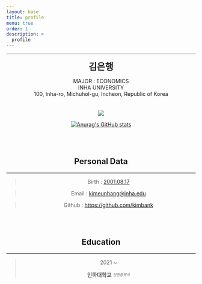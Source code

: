 ```yaml
---
layout: base
title: profile
menu: true
order: 1
description: >
  profile
---
```


---


<center>

<!-- ![header](https://capsule-render.vercel.app/api?type=waving&reversal=true&color=black&text=日八冂斤&height=222&fontSize=100&animation=fadeIn&fontColor=5fc397) -->
<!-- fontColor=A3DCBE //초록색 -->


<!-- <a href="https://github.com/kimbank" target = "_blank"><img src="https://capsule-render.vercel.app/api?type=waving&reversal=true&color=6e747e&text=日八冂斤&height=222&fontSize=100&animation=fadeIn&fontColor=b3ffe7" alt="flag"></a> -->

</center>


<center>
<!-- <img src="assets/img/profile.png" width="333" height="333" alt="My Image"> -->

<span style=
"font-size:170%;
font-weight:bold">
김은행
</span>
</center>

<center>MAJOR : ECONOMICS</center>

<center>INHA UNIVERSITY</center>

<center>100, Inha-ro, Michuhol-gu, Incheon, Republic of Korea</center>
<br/><br/>





<center>
<img src="https://camo.githubusercontent.com/68f3a8fc235dbd97bb867691688103dde3157773b695c41fe797290974f86c64/687474703a2f2f6d617a617373756d6e6964612e7774662f6170692f76322f67656e65726174655f62616467653f626f6a3d62616e6c7878"><a>
<center>








<!-- https://github.com/badges/shields -->



<!-- [![Solved.ac프로필](http://mazassumnida.wtf/api/v2/generate_badge?boj=banlxx)](https://solved.ac/banlxx) -->



<!-- http://commitcombo.com/maker -->
<!-- [![commit combo](http://commitcombo.com/get?user=kimbank&theme=Emerald-mini)](https://github.com/devxb/commitcombo) -->



<!-- https://readmeplants.com/maker?name=Devxb&planet=yellowMoon&plant=blossomTree&nameTag=blackNameTag&ground=hill&background=black -->
<!-- [![readmeplants](https://readmeplants.com/get?name=kimbank&planet=blueMoon&plant=blossomTree&nameTag=blackNameTag&ground=hill&background=black)](https://github.com/devxb/readmeplants)  -->



<!-- https://github.com/mazassumnida/mazacofo -->
<!-- [![CodeForces Profile](https://cf.leed.at?id=banlxx)](https://codeforces.com/profile/banlxx) -->







<center>

<!-- https://github.com/anuraghazra/github-readme-stats -->
<!-- ![Anurag's GitHub stats](https://github-readme-stats.vercel.app/api?username=kimbank&theme=graywhite&show_icons=true) -->

<a href="https://github.com/kimbank" target = "_blank"><img src="https://github-readme-stats.vercel.app/api?username=kimbank&theme=vue&show_icons=true" alt="Anurag's GitHub stats"></a>

</center>
<br/><br/>



<!-- https://github.com/ryo-ma/github-profile-trophy -->
<!-- [![trophy](https://github-profile-trophy.vercel.app/?username=kimbank)](https://github.com/kimbank/) -->




## Personal Data

---

> Birth : [2001.08.17](https://en.wikipedia.org/wiki/2001#Births)

> Email : <a href="mailto:kimeunhang@inha.edu">kimeunhang@inha.edu</a>

> Github : <a href="https://github.com/kimbank">https://github.com/kimbank</a>

<br/><br/>

## Education

---
<!-- 
> 2008 ~ 2012
>
> **두레학교** <sub><sup>_경기도 구리시_</sup></sub>

> 2012 ~ 2013
>
> **동곡초등학교** <sub><sup>_경기도 남양주시_</sup></sub>

> 2014 ~ 2016
>
> **동화중학교** <sub><sup>_경기도 남양주시_</sup></sub>

> 2017 ~ 2017
>
> **동화고등학교** <sub><sup>_경기도 남양주시_</sup></sub>

> 2017 ~ 2019
>
> **백양고등학교** <sub><sup>_경기도 고양시_</sup></sub> -->

> 2021 ~
>
> **인하대학교** <sub><sup>_인천광역시_</sup></sub>